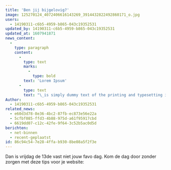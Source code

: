 ```yaml
---
title: 'Ben jij bijgelovig?'
image: 125270124_4072406616143269_3914432822492860171_o.jpg
users:
  - 14190311-c6b5-4959-b865-043c19352531
updated_by: 14190311-c6b5-4959-b865-043c19352531
updated_at: 1607941871
news_content:
  -
    type: paragraph
    content:
      -
        type: text
        marks:
          -
            type: bold
        text: 'Lorem Ipsum'
      -
        type: text
        text: "\_is simply dummy text of the printing and typesetting industry. Lorem Ipsum has been the industry's standard dummy text ever since the 1500s, when an unknown printer took a galley of type and scrambled it to make a type specimen book. It has survived not only five centuries, but also the leap into electronic typesetting, remaining essentially unchanged. It was popularised in the 1960s with the release of Letraset sheets containing Lorem Ipsum passages, and more recently with desktop publishing software like Aldus PageMaker including versions of Lorem Ipsum."
Author:
  - 14190311-c6b5-4959-b865-043c19352531
related_news:
  - e60d3d78-8e36-4bc2-87fb-ec873e56e22a
  - 5cfbf085-ffd3-4b88-975d-a61f95917cbd
  - 6619dd07-c12c-42fe-9f64-3c52b5ac0d5d
berichten:
  - net-binnen
  - recent-geplaatst
id: 86c94c54-7e28-4ffa-b930-8be08a5f2f3e
---
```

Dan is vrijdag de 13de vast niet jouw favo dag. Kom de dag door zonder zorgen met deze tips voor je website: